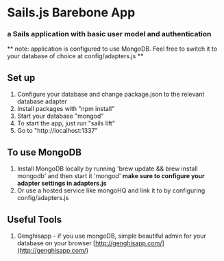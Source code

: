 # Sails.js Barebone App
### a Sails application with basic user model and authentication

** note: application is configured to use MongoDB. Feel free to switch it to your database of choice at config/adapters.js **

Set up
------
1. Configure your database and change package.json to the relevant database adapter
2. Install packages with "npm install"
3. Start your database "mongod"
4. To start the app, just run "sails lift"
5. Go to "http://localhost:1337"


To use MongoDB
------
1. Install MongoDB locally by running 'brew update && brew install mongodb' and then start it 'mongod' **make sure to configure your adapter settings in adapters.js**
2. Or use a hosted service like mongoHQ and link it to by configuring config/adapters.js


Useful Tools
------
1. Genghisapp - if you use mongoDB, simple beautiful admin for your database on your browser [http://genghisapp.com/](http://genghisapp.com/)